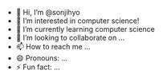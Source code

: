 - 👋 Hi, I’m @sonjihyo
- 👀 I’m interested in computer science!
- 🌱 I’m currently learning computer science
- 💞️ I’m looking to collaborate on ...
- 📫 How to reach me ...
- 😄 Pronouns: ...
- ⚡ Fun fact: ...

<!---
sonjihyo/sonjihyo is a ✨ special ✨ repository because its `README.md` (this file) appears on your GitHub profile.
You can click the Preview link to take a look at your changes.
--->
